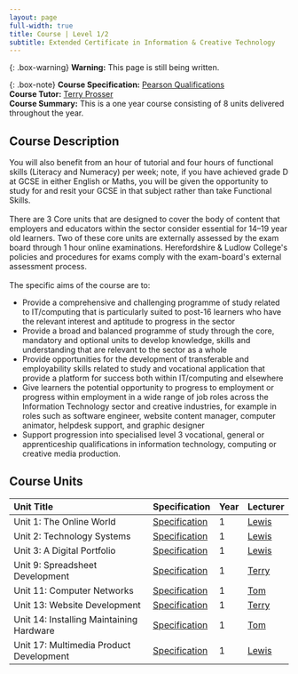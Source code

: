 ```yaml
---
layout: page
full-width: true
title: Course | Level 1/2
subtitle: Extended Certificate in Information & Creative Technology
---
```

{: .box-warning}
**Warning:** This page is still being written.

{: .box-note}
**Course Specification:** [Pearson Qualifications](https://qualifications.pearson.com/content/dam/pdf/BTEC-Firsts/Information-and-Creative-Technology/2012/Specification-and-sample-assessments/9781446936573_BTECFIRST_L12_CEC_ICT_Iss3.pdf)
<br>**Course Tutor:** [Terry Prosser](staff_terryprosser)
<br>**Course Summary:** This is a one year course consisting of 8 units delivered throughout the year.

## Course Description

You will also benefit from an hour of tutorial and four hours of functional skills (Literacy and Numeracy) per week; note, if you have achieved grade D at GCSE in either English or Maths, you will be given the opportunity to study for and resit your GCSE in that subject rather than take Functional Skills.
<br><br>There are 3 Core units that are designed to cover the body of content that employers and educators within the sector consider essential for 14–19 year old learners. Two of these core units are externally assessed by the exam board through 1 hour online examinations. Herefordshire & Ludlow College's policies and procedures for exams comply with the exam-board's external assessment process.
<br><br>The specific aims of the course are to:
 - Provide a comprehensive and challenging programme of study related to IT/computing that is particularly suited to post-16 learners who have the relevant interest and aptitude to progress in the sector
 - Provide a broad and balanced programme of study through the core, mandatory and optional units to develop knowledge, skills and understanding that are relevant to the sector as a whole
 - Provide opportunities for the development of transferable and employability skills related to study and vocational application that provide a platform for success both within IT/computing and elsewhere
 - Give learners the potential opportunity to progress to employment or progress within employment in a wide range of job roles across the Information Technology sector and creative industries, for example in roles such as software engineer, website content manager, computer animator, helpdesk support, and graphic designer
 - Support progression into specialised level 3 vocational, general or apprenticeship qualifications in information technology, computing or creative media production.

## Course Units

| Unit Title | Specification | Year | Lecturer |
| :------ |:--- | :--- | :--- |
| Unit 1: The Online World | [Specification](https://qualifications.pearson.com/content/dam/pdf/BTEC-Firsts/Information-and-Creative-Technology/2012/Specification-and-sample-assessments/9781446936573_BTECFIRST_L12_CEC_ICT_Iss3.pdf) | 1 | [Lewis](staff_lewiscampbell) |
| Unit 2: Technology Systems | [Specification](https://qualifications.pearson.com/content/dam/pdf/BTEC-Firsts/Information-and-Creative-Technology/2012/Specification-and-sample-assessments/9781446936573_BTECFIRST_L12_CEC_ICT_Iss3.pdf) | 1 | [Lewis](staff_lewiscampbell) |
| Unit 3: A Digital Portfolio | [Specification](https://qualifications.pearson.com/content/dam/pdf/BTEC-Firsts/Information-and-Creative-Technology/2012/Specification-and-sample-assessments/9781446936573_BTECFIRST_L12_CEC_ICT_Iss3.pdf) | 1 | [Lewis](staff_lewiscampbell) |
| Unit 9: Spreadsheet Development | [Specification](https://qualifications.pearson.com/content/dam/pdf/BTEC-Firsts/Information-and-Creative-Technology/2012/Specification-and-sample-assessments/9781446936573_BTECFIRST_L12_CEC_ICT_Iss3.pdf) | 1 | [Terry](staff_terryprosser) |
| Unit 11: Computer Networks | [Specification](https://qualifications.pearson.com/content/dam/pdf/BTEC-Firsts/Information-and-Creative-Technology/2012/Specification-and-sample-assessments/9781446936573_BTECFIRST_L12_CEC_ICT_Iss3.pdf) | 1 | [Tom](staff_tomworgan) |
| Unit 13: Website Development | [Specification](https://qualifications.pearson.com/content/dam/pdf/BTEC-Firsts/Information-and-Creative-Technology/2012/Specification-and-sample-assessments/9781446936573_BTECFIRST_L12_CEC_ICT_Iss3.pdf) | 1 | [Terry](staff_terryprosser) |
| Unit 14: Installing Maintaining Hardware | [Specification](https://qualifications.pearson.com/content/dam/pdf/BTEC-Firsts/Information-and-Creative-Technology/2012/Specification-and-sample-assessments/9781446936573_BTECFIRST_L12_CEC_ICT_Iss3.pdf) | 1 | [Tom](staff_tomworgan) |
| Unit 17: Multimedia Product Development | [Specification](https://qualifications.pearson.com/content/dam/pdf/BTEC-Firsts/Information-and-Creative-Technology/2012/Specification-and-sample-assessments/9781446936573_BTECFIRST_L12_CEC_ICT_Iss3.pdf) | 1 | [Lewis](staff_lewiscampbell) |
